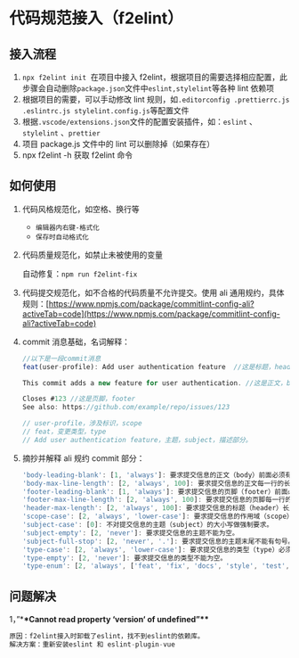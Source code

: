 # 代码规范接入（f2elint）

## 接入流程

1. `npx f2elint init`  在项目中接入 f2elint，根据项目的需要选择相应配置，此步骤会自动删除`package.json`文件中`eslint,stylelint`等各种 lint 依赖项
2. 根据项目的需要，可以手动修改 lint 规则，如`.editorconfig .prettierrc.js .eslintrc.js stylelint.config.js`等配置文件
3. 根据`.vscode/extensions.json`文件的配置安装插件，如：`eslint` 、`stylelint` 、`prettier`
4. 项目 package.js 文件中的 lint 可以删除掉（如果存在）
5. npx f2elint -h 获取 f2elint 命令

## 如何使用

1. 代码风格规范化，如空格、换行等
   - `编辑器内右键-格式化`
   - `保存时自动格式化`
2. 代码质量规范化，如禁止未被使用的变量

   自动修复：`npm run f2elint-fix`

3. 代码提交规范化，如不合格的代码质量不允许提交。使用 ali 通用规约，具体规则：[https://www.npmjs.com/package/commitlint-config-ali?activeTab=code](https://www.npmjs.com/package/commitlint-config-ali?activeTab=code)
4. commit 消息基础，名词解释：

   ```jsx
   //以下是一段commit消息
   feat(user-profile): Add user authentication feature  //这是标题，header

   This commit adds a new feature for user authentication. //这是正文，body

   Closes #123 //这是页脚，footer
   See also: https://github.com/example/repo/issues/123

   // user-profile，涉及标识，scope
   // feat，变更类型，type
   // Add user authentication feature，主题，subject，描述部分。
   ```

5. 摘抄并解释 ali 规约 commit 部分：

   ```jsx
   'body-leading-blank': [1, 'always']: 要求提交信息的正文（body）前面必须有一个空行。
   'body-max-line-length': [2, 'always', 100]: 要求提交信息的正文每一行的长度不能超过100个字符。
   'footer-leading-blank': [1, 'always']: 要求提交信息的页脚（footer）前面必须有一个空行。
   'footer-max-line-length': [2, 'always', 100]: 要求提交信息的页脚每一行的长度不能超过100个字符。
   'header-max-length': [2, 'always', 100]: 要求提交信息的标题（header）长度不能超过100个字符。
   'scope-case': [2, 'always', 'lower-case']: 要求提交信息的作用域（scope）必须使用小写字母。
   'subject-case': [0]: 不对提交信息的主题（subject）的大小写做强制要求。
   'subject-empty': [2, 'never']: 要求提交信息的主题不能为空。
   'subject-full-stop': [2, 'never', '.']: 要求提交信息的主题末尾不能有句号。
   'type-case': [2, 'always', 'lower-case']: 要求提交信息的类型（type）必须使用小写字母。
   'type-empty': [2, 'never']: 要求提交信息的类型不能为空。
   'type-enum': [2, 'always', ['feat', 'fix', 'docs', 'style', 'test', 'refactor', 'chore', 'revert']]: 要求提交信息的类型必须是预定义的几种类型之一，包括 'feat', 'fix', 'docs', 'style', 'test', 'refactor', 'chore', 'revert'。
   ```

## 问题解决

1，”\***\*Cannot read property ‘version‘ of undefined”\*\***

```jsx
原因：f2elint接入时卸载了eslint，找不到eslint的依赖库。
解决方案：重新安装eslint 和 eslint-plugin-vue
```
